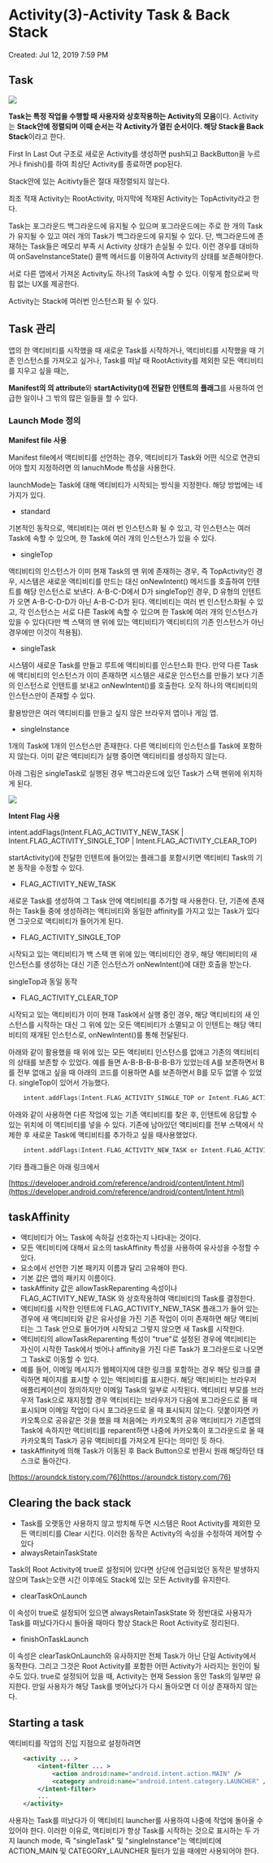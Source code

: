# Activity(3)-Activity Task & Back Stack

Created: Jul 12, 2019 7:59 PM

## Task

![](https://developer.android.com/images/fundamentals/diagram_backstack.png?hl=ko)

**Task는 특정 작업을 수행할 때 사용자와 상호작용하는 Activity의 모음**이다. Activity는 **Stack안에 정렬되며 이때 순서는 각 Activity가 열린 순서이다. 해당 Stack을 Back Stack**이라고 한다.

First In Last Out 구조로 새로운 Activity를 생성하면 push되고 BackButton을 누르거나 finish()를 하여 최상단 Activity를 종료하면 pop된다.

Stack안에 있는 Acitivty들은 절대 재정렬되지 않는다.

최초 적재 Activity는 RootActivity, 마지막에 적재된 Activity는 TopActivity라고 한다.

Task는 포그라운드 백그라운드에 유지될 수 있으며 포그라운드에는 주로 한 개의 Task가 유지될 수 있고 여러 개의 Task가 백그라운드에 유지될 수 있다. 단, 백그라운드에 존재하는 Task들은 메모리 부족 시 Activity 상태가 손실될 수 있다. 이런 경우를 대비하여 onSaveInstanceState() 콜백 메서드를 이용하여 Activity의 상태를 보존해야한다.

서로 다른 앱에서 가져온 Activity도 하나의 Task에 속할 수 있다. 이렇게 함으로써 막힘 없는 UX를 제공한다. 

Activity는 Stack에 여러번 인스턴스화 될 수 있다.

## Task 관리

앱의 한 액티비티를 시작했을 때 새로운 Task를 시작하거나, 액티비티를 시작했을 때 기존 인스턴스를 가져오고 싶거나, Task를 떠날 때 RootActivity를 제외한 모든 액티비티를 지우고 싶을 때는,

**Manifest의 <activity>의 attribute**와 **startActivity()에 전달한 인텐트의** **플래그**를 사용하여 언급한 일이나 그 밖의 많은 일들을 할 수 있다.

### Launch Mode 정의

**Manifest file 사용**

Manifest file에서 액티비티를 선언하는 경우, 액티비티가 Task와 어떤 식으로 연관되어야 할지 지정하려면 <activity>의 lanuchMode 특성을 사용한다.

launchMode는 Task에 대해 액티비티가 시작되는 방식을 지정한다. 해당 방법에는 네 가지가 있다.

- standard

기본적인 동작으로, 액티비티는 여러 번 인스턴스화 될 수 있고, 각 인스턴스는 여러 Task에 속할 수 있으며, 한 Task에 여러 개의 인스턴스가 있을 수 있다.

- singleTop

액티비티의 인스턴스가 이미 현재 Task의 맨 위에 존재하는 경우, 즉 TopActivity인 경우, 시스템은 새로운 액티비티를 만드는 대신 onNewIntent() 메서드를 호출하여 인텐트를 해당 인스턴스로 보낸다. A-B-C-D에서 D가 singleTop인 경우, D 유형의 인텐트가 오면 A-B-C-D-D가 아닌 A-B-C-D가 된다. 액티비티는 여러 번 인스턴스화될 수 있고, 각 인스턴스는 서로 다른 Task에 속할 수 있으며 한 Task에 여러 개의 인스턴스가 있을 수 있다(다만 백 스택의 맨 위에 있는 액티비티가 액티비티의 기존 인스턴스가 아닌 경우에만 이것이 적용됨).

- singleTask

시스템이 새로운 Task를 만들고 루트에 액티비티를 인스턴스화 한다. 만약 다른 Task에 액티비티의 인스턴스가 이미 존재하면 시스템은 새로운 인스턴스를 만들기 보다 기존의 인스턴스로 인텐트를 보내고 onNewIntent()를 호출한다. 오직 하나의 액티비티의 인스턴스만이 존재할 수 있다.

활용방안은 여러 액티비티를 만들고 싶지 않은 브라우저 앱이나 게임 앱.

- singleInstance

1개의 Task에 1개의 인스턴스만 존재한다. 다른 액티비티의 인스턴스를 Task에 포함하지 않는다. 이미 같은 액티비티가 실행 중이면 액티비티를 생성하지 않는다.

아래 그림은 singleTask로 실행된 경우 백그라운드에 있던 Task가 스택 맨위에 위치하게 된다.

![](https://developer.android.com/images/fundamentals/diagram_backstack_singletask_multiactivity.png?hl=ko)

**Intent Flag 사용**

intent.addFlags(Intent.FLAG_ACTIVITY_NEW_TASK | Intent.FLAG_ACTIVITY_SINGLE_TOP | Intent.FLAG_ACTIVITY_CLEAR_TOP)

startActivity()에 전달한 인텐트에 들어있는 플래그를 포함시키면 액티비티 Task의 기본 동작을 수정할 수 있다.

- FLAG_ACTIVITY_NEW_TASK

새로운 Task를 생성하여 그 Task 안에 액티비티를 추가할 때 사용한다. 단, 기존에 존재하는 Task들 중에 생성하려는 액티비티와 동일한 affinity를 가지고 있는 Task가 있다면 그곳으로 액티비티가 들어가게 된다.

- FLAG_ACTIVITY_SINGLE_TOP

시작되고 있는 액티비티가 백 스택 맨 위에 있는 액티비티인 경우, 해당 액티비티의 새 인스턴스를 생성하는 대신 기존 인스턴스가 onNewIntent()에 대한 호출을 받는다.

singleTop과 동일 동작

- FLAG_ACTIVITY_CLEAR_TOP

시작되고 있는 액티비티가 이미 현재 Task에서 실행 중인 경우, 해당 액티비티의 새 인스턴스를 시작하는 대신 그 위에 있는 모든 액티비티가 소멸되고 이 인텐트는 해당 액티비티의 재개된 인스턴스로, onNewIntent()를 통해 전달된다.

아래와 같이 활용했을 때 위에 있는 모든 액티비티 인스턴스를 없애고 기존의 액티비티의 상태를 보존할 수 있었다. 예를 들면 A-B-B-B-B-B-B가 있었는데 A를 보존하면서 B를 전부 없애고 싶을 때 아래의 코드를 이용하면 A를 보존하면서 B를 모두 없앨 수 있었다. singleTop이 있어서 가능했다.

```kotlin
    intent.addFlags(Intent.FLAG_ACTIVITY_SINGLE_TOP or Intent.FLAG_ACTIVITY_CLEAR_TOP)
```
아래와 같이 사용하면 다른 작업에 있는 기존 액티비티를 찾은 후, 인텐트에 응답할 수 있는 위치에 이 액티비티를 넣을 수 있다. 기존에 남아있던 액티비티를 전부 스택에서 삭제한 후 새로운 Task에 액티비티를 추가하고 싶을 때사용했었다.
```kotlin
    intent.addFlags(Intent.FLAG_ACTIVITY_NEW_TASK or Intent.FLAG_ACTIVITY_CLEAR_TOP)
```
기타 플래그들은 아래 링크에서

[https://developer.android.com/reference/android/content/Intent.html](https://developer.android.com/reference/android/content/Intent.html)

## taskAffinity

- 액티비티가 어느 Task에 속하길 선호하는지 나타내는 것이다.
- 모든 액티비티에 대해서 <activity> 요소의 taskAffinity 특성을 사용하여 유사성을 수정할 수 있다.
- <manifest> 요소에서 선언한 기본 패키지 이름과 달리 고유해야 한다.
- 기본 값은 앱의 패키지 이름이다.
- taskAffinity 값은 allowTaskReparenting 속성이나 FLAG_ACTIVITY_NEW_TASK 와 상호작용하여 액티비티의 Task를 결정한다.
- 액티비티를 시작한 인텐트에 FLAG_ACTIVITY_NEW_TASK 플래그가 들어 있는 경우에 새 액티비티와 같은 유사성을 가진 기존 작업이 이미 존재하면 해당 액티비티는 그 Task 안으로 들어가며 시작되고 그렇지 않으면 새 Task를 시작한다.
- 액티비티의 allowTaskReparenting 특성이 "true"로 설정된 경우에 액티비티는 자신이 시작한 Task에서 벗어나 affinity을 가진 다른 Task가 포그라운드로 나오면 그 Task로 이동할 수 있다.
- 예를 들어, 이메일 메시지가 웹페이지에 대한 링크를 포함하는 경우 해당 링크를 클릭하면 페이지를 표시할 수 있는 액티비티를 표시한다. 해당 액티비티는 브라우저 애플리케이션이 정의하지만 이메일 Task의 일부로 시작된다. 액티비티 부모를 브라우저 Task으로 재지정할 경우 액티비티는 브라우저가 다음에 포그라운드로 올 때 표시되며 이메일 작업이 다시 포그라운드로 올 때 표시되지 않는다. 덧붙이자면 카카오톡으로 공유같은 것을 했을 때 처음에는 카카오톡의 공유 액티비티가 기존앱의 Task에 속하지만 액티비티를 reparent하면 나중에 카카오톡이 포그라운드로 올 때 카카오톡의 Task가 공유 액티비티를 가져오게 된다는 의미인 듯 하다.
- taskAffinity에 의해 Task가 이동된 후 Back Button으로 반환시 원래 해당하던 태스크로 돌아간다.

[https://aroundck.tistory.com/76](https://aroundck.tistory.com/76)

## Clearing the back stack

- Task를 오랫동안 사용하지 않고 방치해 두면 시스템은 Root Activity를 제외한 모든 액티비티를 Clear 시킨다. 이러한 동작은 Activity의 속성을 수정하여 제어할 수 있다
- alwaysRetainTaskState

Task의 Root Activity에 true로 설정되어 있다면 상단에 언급되었던 동작은 발생하지 않으며 Task는오랜 시간 이후에도 Stack에 있는 모든 Activity를 유지한다.

- clearTaskOnLaunch

이 속성이 true로 설정되어 있으면 alwaysRetainTaskState 와 정반대로 사용자가 Task를 떠났다가다시 돌아올 때마다 항상 Stack은 Root Activity로 정리된다.

- finishOnTaskLaunch

이 속성은 clearTaskOnLaunch와 유사하지만 전체 Task가 아닌 단일 Activity에서 동작한다. 그리고 그것은 Root Activity를 포함한 어떤 Activity가 사라지는 원인이 될 수도 있다. true로 설정되어 있을 때, Activity는 현재 Session 동안 Task의 일부만 유지한다. 만일 사용자가 해당 Task를 벗어났다가 다시 돌아오면 더 이상 존재하지 않는다.

## Starting a task

액티비티를 작업의 진입 지점으로 설정하려면
```XML
    <activity ... >
        <intent-filter ... >
            <action android:name="android.intent.action.MAIN" />
            <category android:name="android.intent.category.LAUNCHER" />
        </intent-filter>
        ...
    </activity>
```
사용자는 Task를 떠났다가 이 액티비티 launcher를 사용하여 나중에 작업에 돌아올 수 있어야 한다. 이러한 이유로, 액티비티가 항상 Task를 시작하는 것으로 표시하는 두 가지 launch mode, 즉 "singleTask" 및 "singleInstance"는 액티비티에 ACTION_MAIN 및 CATEGORY_LAUNCHER 필터가 있을 때에만 사용되어야 한다.
